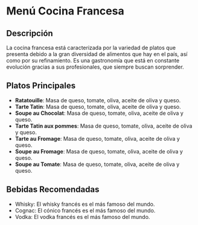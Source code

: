 # Menú Cocina Francesa

## Descripción
La cocina francesa está caracterizada por la variedad de platos que presenta debido a la gran diversidad de alimentos que hay en el país, así como por su refinamiento. Es una gastronomía que está en constante evolución gracias a sus profesionales, que siempre buscan sorprender.

## Platos Principales
- **Ratatouille**: Masa de queso, tomate, oliva, aceite de oliva y queso.
- **Tarte Tatin**: Masa de queso, tomate, oliva, aceite de oliva y queso.
- **Soupe au Chocolat**: Masa de queso, tomate, oliva, aceite de oliva y queso.
- **Tarte Tatin aux pommes**: Masa de queso, tomate, oliva, aceite de oliva y queso.
- **Tarte au Fromage**: Masa de queso, tomate, oliva, aceite de oliva y queso.
- **Soupe au Fromage**: Masa de queso, tomate, oliva, aceite de oliva y queso.
- **Soupe au Tomate**: Masa de queso, tomate, oliva, aceite de oliva y queso.

## Bebidas Recomendadas
- Whisky: El whisky francés es el más famoso del mundo.
- Cognac: El cónico francés es el más famoso del mundo.
- Vodka: El vodka francés es el más famoso del mundo.
